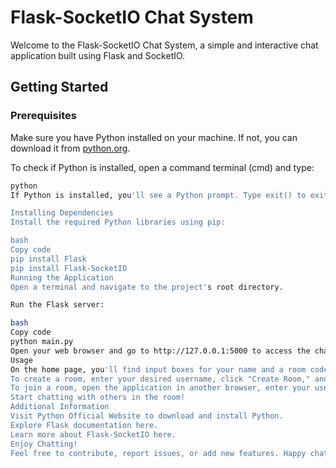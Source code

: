 # Flask-SocketIO Chat System

Welcome to the Flask-SocketIO Chat System, a simple and interactive chat application built using Flask and SocketIO.

## Getting Started

### Prerequisites

Make sure you have Python installed on your machine. If not, you can download it from [python.org](https://www.python.org/).

To check if Python is installed, open a command terminal (cmd) and type:

```bash
python
If Python is installed, you'll see a Python prompt. Type exit() to exit.

Installing Dependencies
Install the required Python libraries using pip:

bash
Copy code
pip install Flask
pip install Flask-SocketIO
Running the Application
Open a terminal and navigate to the project's root directory.

Run the Flask server:

bash
Copy code
python main.py
Open your web browser and go to http://127.0.0.1:5000 to access the chat application.
Usage
On the home page, you'll find input boxes for your name and a room code, along with buttons to create or join a room.
To create a room, enter your desired username, click "Create Room," and note the generated room code.
To join a room, open the application in another browser, enter your username, and input the room code obtained from the first user.
Start chatting with others in the room!
Additional Information
Visit Python Official Website to download and install Python.
Explore Flask documentation here.
Learn more about Flask-SocketIO here.
Enjoy Chatting!
Feel free to contribute, report issues, or add new features. Happy chatting!